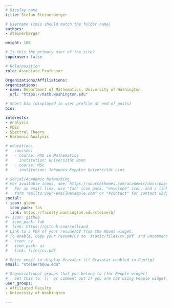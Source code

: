 ```yaml
---
# Display name
title: Stefan Steinerberger

# Username (this should match the folder name)
authors:
- steinerberger

weight: 186

# Is this the primary user of the site?
superuser: false

# Role/position
role: Associate Professor

Organizations/Affiliations:
organizations:
- name: Department of Mathematics, University of Washington
  url: "https://math.washington.edu"

# Short bio (displayed in user profile at end of posts)
bio:

interests:
- Analysis
- PDEs
- Spectral Theory
- Harmonic Analysis

# education:
#   courses:
#   - course: PhD in Mathematics
#     institution: Universität Bonn
#   - course: MSc
#     institution: Johannes Keppler Universität Linz

# Social/Academic Networking
# For available icons, see: https://sourcethemes.com/academic/docs/page-builder/#icons
#   For an email link, use "fas" icon pack, "envelope" icon, and a link in the
#   form "mailto:your-email@example.com" or "#contact" for contact widget.
social:
- icon: globe
  icon_pack: fas
  link: https://faculty.washington.edu/steinerb/
#- icon: github
#  icon_pack: fab
#  link: https://github.com/colliand
# Link to a PDF of your resume/CV from the About widget.
# To enable, copy your resume/CV to `static/files/cv.pdf` and uncomment the lines below.
# - icon: cv
#   icon_pack: ai
#   link: files/cv.pdf

# Enter email to display Gravatar (if Gravatar enabled in Config)
email: "steinerb@uw.edu"

# Organizational groups that you belong to (for People widget)
#   Set this to `[]` or comment out if you are not using People widget.
user_groups:
- Affiliated Faculty
- University of Washington

---
```

